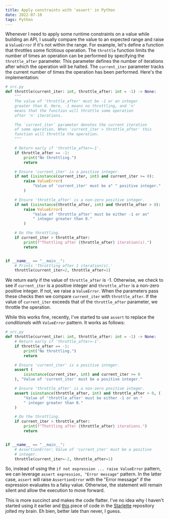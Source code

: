 ```yaml
---
title: Apply constraints with 'assert' in Python
date: 2022-07-10
tags: Python
---
```


Whenever I need to apply some runtime constraints on a value while building an API, I
usually compare the value to an expected range and raise a `ValueError` if it's not
within the range. For example, let's define a function that throttles some fictitious
operation. The `throttle` function limits the number of times an operation can be
performed by specifying the `throttle_after` parameter. This parameter defines the
number of iterations after which the operation will be halted. The `current_iter`
parameter tracks the current number of times the operation has been performed. Here's
the implementation:

```python
# src.py
def throttle(current_iter: int, throttle_after: int = -1) -> None:
    """
    The value of 'throttle_after' must be -1 or an integer
    greater than 0. Here, -1 means no throttling, and 'n'
    means that the function will throttle some operation
    after 'n' iterations.

    The `current_iter` parameter denotes the current iteration
    of some operation. When 'current_iter > throttle_after' this
    function will throttle the operation.
    """

    # Return early if 'throttle_after=-1'.
    if throttle_after == -1:
        print("No throttling.")
        return

    # Ensure 'current_iter' is a positive integer.
    if not (isinstance(current_iter, int) and current_iter >= 0):
        raise ValueError(
            "Value of 'current_iter' must be a" " positive integer."
        )

    # Ensure 'throttle_after' is a non-zero positive integer.
    if not (isinstance(throttle_after, int) and throttle_after > 0):
        raise ValueError(
            "Value of 'throttle_after' must be either -1 or an"
            " integer greater than 0."
        )

    # Do the throttling.
    if current_iter > throttle_after:
        print(f"Thottling after {throttle_after} iteration(s).")
        return


if __name__ == "__main__":
    # Prints 'Throttling after 1 iteration(s).'
    throttle(current_iter=2, throttle_after=1)
```

We return early if the value of `throttle_after` is -1. Otherwise, we check to see if
`current_iter` is a positive integer and `throttle_after` is a non-zero positive
integer. If not, we raise a `ValueError`. When the parameters pass these checks then we
compare `current_iter` with `throttle_after`. If the value of `current_iter` exceeds that of the `throttle_after` parameter, we throttle the operation.

While this works fine, recently, I've started to use `assert` to replace the
*conditionals with `ValueError`* pattern. It works as follows:


```python
# src.py
def throttle(current_iter: int, throttle_after: int = -1) -> None:
    # Return early if 'throttle_after=-1'.
    if throttle_after == -1:
        print("No throttling.")
        return

    # Ensure 'current_iter' is a positive integer.
    assert (
        isinstance(current_iter, int) and current_iter >= 0
    ), "Value of 'current_iter' must be a positive integer."

    # Ensure 'throttle_after' is a non-zero positive integer.
    assert isinstance(throttle_after, int) and throttle_after > 0, (
        "Value of 'throttle_after' must be either -1 or an "
        " integer greater than 0."
    )

    # Do the throttling.
    if current_iter > throttle_after:
        print(f"Thottling after {throttle_after} iterations.")
        return


if __name__ == "__main__":
    # AssertionError: Value of 'current_iter' must be a positive
    # integer.
    throttle(current_iter=-2, throttle_after=1)
```

So, instead of using the `if not expression ... raise ValueError` pattern, we can
leverage `assert expression, "Error message"` pattern. In the latter case, `assert` will
raise `AssertionError` with the "Error message" if the expression evaluates to a falsy
value. Otherwise, the statement will remain silent and allow the execution to move
forward.

This is more succinct and makes the code flatter. I've no idea why I haven't
started using it earlier and [this][1] piece of code in the [Starlette][2] repository
jolted my brain. Eh bien, better late than never, I guess.


[1]: https://github.com/encode/starlette/blob/14ef6bbbd6c5f03f0e1222a0a1b33ccc3a5f04cf/starlette/applications.py#L63
[2]: https://github.com/encode/starlette
